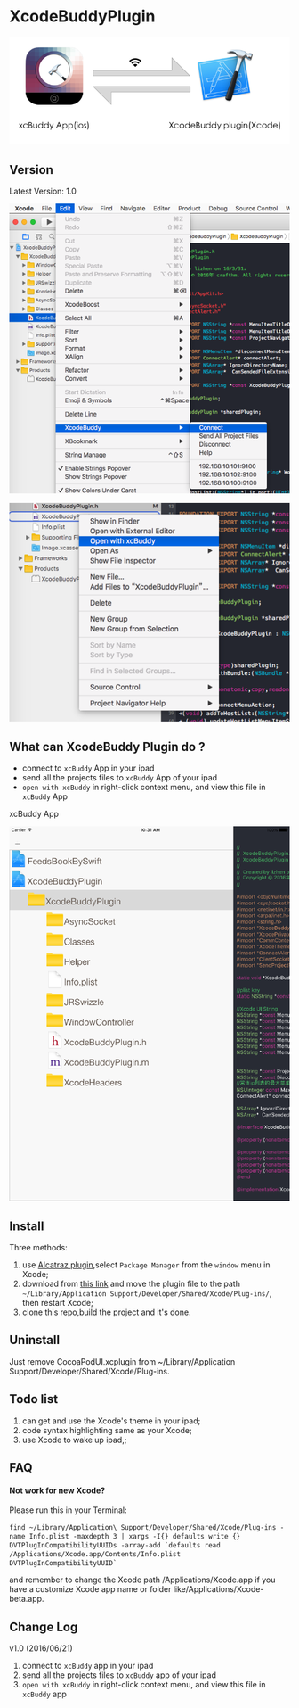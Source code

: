 # XcodeBuddyPlugin 

![usage](https://github.com/uugo/XcodeBuddyPlugin/blob/master/image/usage.png)

## Version

Latest Version: 1.0

![屏幕快照 2016-06-21 09.58.43](https://github.com/uugo/XcodeBuddyPlugin/blob/master/image/%E5%B1%8F%E5%B9%95%E5%BF%AB%E7%85%A7%202016-06-21%2009.58.43.png)

![屏幕快照 2016-06-21 09.59.17](https://github.com/uugo/XcodeBuddyPlugin/blob/master/image/%E5%B1%8F%E5%B9%95%E5%BF%AB%E7%85%A7%202016-06-21%2009.59.17.png)



## What can XcodeBuddy Plugin do ?

* connect to  `xcBuddy` App in your ipad
* send all the projects files to `xcBuddy` App of your ipad
* `open with xcBuddy` in right-click context menu, and view this file in `xcBuddy` App

xcBuddy App

![xcBuddy App](https://github.com/uugo/XcodeBuddyPlugin/blob/master/image/Slice%201.png)

## Install
Three methods:

1. use [Alcatraz plugin](https://github.com/alcatraz/Alcatraz),select `Package Manager` from the `window` menu in Xcode;
2. download from [this link](https://github.com/uugo/XcodeBuddyPlugin/releases) and move the plugin file to the path
 `~/Library/Application Support/Developer/Shared/Xcode/Plug-ins/`,
then restart Xcode;
3. clone this repo,build the project and it's done.

## Uninstall
Just remove CocoaPodUI.xcplugin from ~/Library/Application Support/Developer/Shared/Xcode/Plug-ins.


## Todo list
1. can get and use the Xcode's theme in your ipad;
2. code syntax highlighting same as your Xcode;
3. use Xcode to wake up ipad,;

## FAQ

#### Not work for new Xcode?
Please run this in your Terminal:

```
find ~/Library/Application\ Support/Developer/Shared/Xcode/Plug-ins -name Info.plist -maxdepth 3 | xargs -I{} defaults write {} DVTPlugInCompatibilityUUIDs -array-add `defaults read /Applications/Xcode.app/Contents/Info.plist DVTPlugInCompatibilityUUID`
```
and remember to change the Xcode path /Applications/Xcode.app if you have a customize Xcode app name or folder like/Applications/Xcode-beta.app.

## Change Log

v1.0 (2016/06/21)

1. connect to  `xcBuddy` app in your ipad
2. send all the projects files to `xcBuddy` app of your ipad
3. `open with xcBuddy` in right-click context menu, and view this file in `xcBuddy` app


